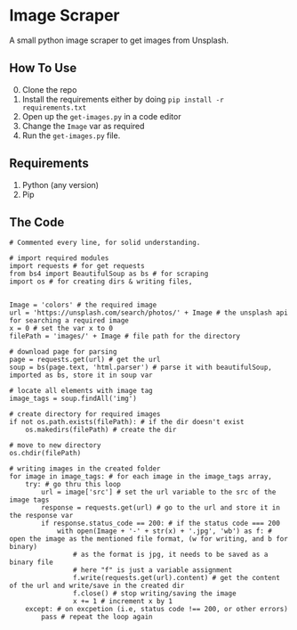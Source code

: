 # Image Scraper
A small python image scraper to get images from Unsplash.

## How To Use
0. Clone the repo
1. Install the requirements either by doing `pip install -r requirements.txt`
2. Open up the `get-images.py` in a code editor
3. Change the `Image` var as required
4. Run the `get-images.py` file.


## Requirements
1. Python (any version)
2. Pip

## The Code 

```
# Commented every line, for solid understanding.

# import required modules
import requests # for get requests
from bs4 import BeautifulSoup as bs # for scraping
import os # for creating dirs & writing files,


Image = 'colors' # the required image
url = 'https://unsplash.com/search/photos/' + Image # the unsplash api for searching a required image
x = 0 # set the var x to 0
filePath = 'images/' + Image # file path for the directory

# download page for parsing
page = requests.get(url) # get the url 
soup = bs(page.text, 'html.parser') # parse it with beautifulSoup, imported as bs, store it in soup var

# locate all elements with image tag
image_tags = soup.findAll('img') 

# create directory for required images
if not os.path.exists(filePath): # if the dir doesn't exist
    os.makedirs(filePath) # create the dir

# move to new directory
os.chdir(filePath)

# writing images in the created folder
for image in image_tags: # for each image in the image_tags array,
    try: # go thru this loop
        url = image['src'] # set the url variable to the src of the image tags
        response = requests.get(url) # go to the url and store it in the response var
        if response.status_code == 200: # if the status code === 200
            with open(Image + '-' + str(x) + '.jpg', 'wb') as f: # open the image as the mentioned file format, (w for writing, and b for binary)
                # as the format is jpg, it needs to be saved as a binary file
                # here "f" is just a variable assignment
                f.write(requests.get(url).content) # get the content of the url and write/save in the created dir
                f.close() # stop writing/saving the image
                x += 1 # increment x by 1
    except: # on excpetion (i.e, status code !== 200, or other errors)
        pass # repeat the loop again
```


